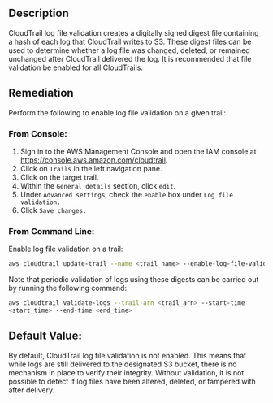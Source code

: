 ## Description

CloudTrail log file validation creates a digitally signed digest file containing a hash of each log that CloudTrail writes to S3. These digest files can be used to determine whether a log file was changed, deleted, or remained unchanged after CloudTrail delivered the log. It is recommended that file validation be enabled for all CloudTrails.

## Remediation

Perform the following to enable log file validation on a given trail:

### From Console:

1. Sign in to the AWS Management Console and open the IAM console at https://console.aws.amazon.com/cloudtrail.
2. Click on `Trails` in the left navigation pane.
3. Click on the target trail.
4. Within the `General details` section, click `edit`.
5. Under `Advanced settings`, check the `enable` box under `Log file validation.`
6. Click `Save changes.`

### From Command Line:

Enable log file validation on a trail:

```bash
aws cloudtrail update-trail --name <trail_name> --enable-log-file-validation
```

Note that periodic validation of logs using these digests can be carried out by running the following command:

```bash
aws cloudtrail validate-logs --trail-arn <trail_arn> --start-time
<start_time> --end-time <end_time>
```

## Default Value:

By default, CloudTrail log file validation is not enabled. This means that while logs are still delivered to the designated S3 bucket, there is no mechanism in place to verify their integrity. Without validation, it is not possible to detect if log files have been altered, deleted, or tampered with after delivery.
